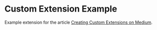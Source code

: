 # Custom Extension Example

Example extension for the article [Creating Custom Extensions on Medium](https://medium.com/directus/how-to-setup-a-custom-extension-770d6ea48551).
